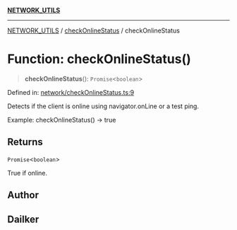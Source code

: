 [**NETWORK_UTILS**](../../README.md)

***

[NETWORK_UTILS](../../README.md) / [checkOnlineStatus](../README.md) / checkOnlineStatus

# Function: checkOnlineStatus()

> **checkOnlineStatus**(): `Promise`\<`boolean`\>

Defined in: [network/checkOnlineStatus.ts:9](https://github.com/dailker/everyutil/blob/26e2bb73429918cf0d08899e9efd90b82a42c92e/src/network/checkOnlineStatus.ts#L9)

Detects if the client is online using navigator.onLine or a test ping.

Example: checkOnlineStatus() → true

## Returns

`Promise`\<`boolean`\>

True if online.

## Author

## Dailker
